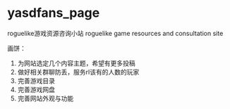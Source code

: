 # yasdfans_page

roguelike游戏资源咨询小站
roguelike game resources and consultation site

画饼：
1. 为网站选定几个内容主题，希望有更多投稿
2. 做好相关群聊防丢，服务rl该有的人数的玩家
3. 完善游戏目录
4. 完善游戏网盘
5. 完善网站外观与功能
